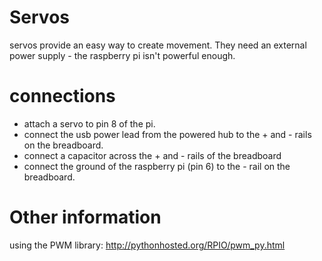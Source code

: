 # Servos

servos provide an easy way to create movement. They need an external power supply - the raspberry pi isn't powerful enough.

# connections

* attach a servo to pin 8 of the pi.
* connect the usb power lead from the powered hub to the + and - rails on the breadboard.
* connect a capacitor across the + and - rails of the breadboard
* connect the ground of the raspberry pi (pin 6) to the - rail on the breadboard.

# Other information

using the PWM library: http://pythonhosted.org/RPIO/pwm_py.html
